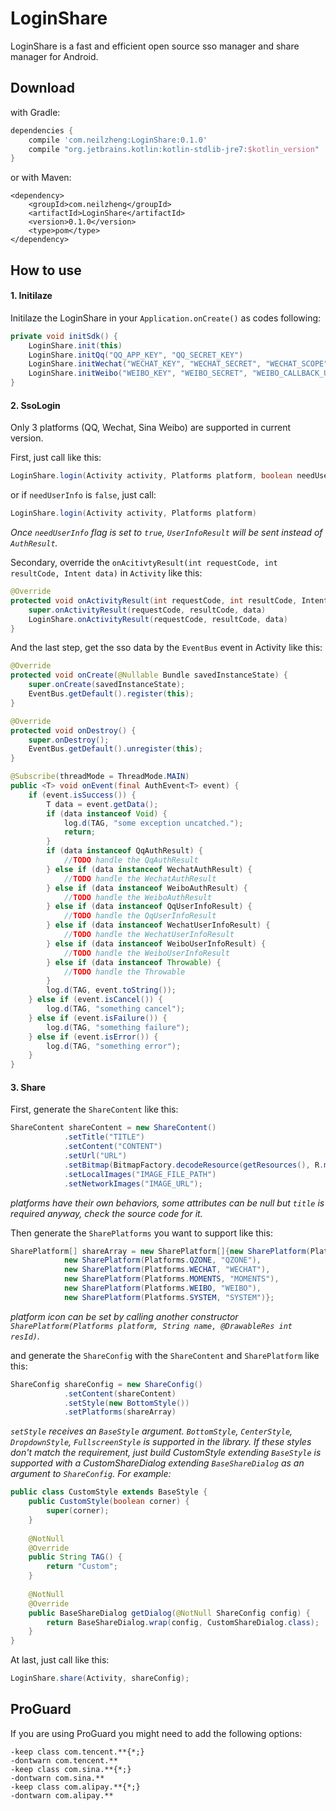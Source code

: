 # LoginShare

LoginShare is a fast and efficient open source sso manager and share manager for Android.

## Download

with Gradle:

```groovy
dependencies {
    compile 'com.neilzheng:LoginShare:0.1.0'
    compile "org.jetbrains.kotlin:kotlin-stdlib-jre7:$kotlin_version"
}
```

or with Maven:

```
<dependency>
    <groupId>com.neilzheng</groupId>
    <artifactId>LoginShare</artifactId>
    <version>0.1.0</version>
    <type>pom</type>
</dependency>
```

## How to use

#### 1. Initilaze

Initilaze the LoginShare in your `Application.onCreate()` as codes following:
  
```java
private void initSdk() {
    LoginShare.init(this)
    LoginShare.initQq("QQ_APP_KEY", "QQ_SECRET_KEY")
    LoginShare.initWechat("WECHAT_KEY", "WECHAT_SECRET", "WECHAT_SCOPE", "WECHAT_STATE")
    LoginShare.initWeibo("WEIBO_KEY", "WEIBO_SECRET", "WEIBO_CALLBACK_URL", "WEIBO_SCOPE")
}
```

#### 2. SsoLogin

Only 3 platforms (QQ, Wechat, Sina Weibo) are supported in current version. 

First, just call like this:

```java
LoginShare.login(Activity activity, Platforms platform, boolean needUserInfo)
```

or if `needUserInfo` is `false`, just call:

```java
LoginShare.login(Activity activity, Platforms platform)
```

*Once `needUserInfo` flag is set to `true`, `UserInfoResult` will be sent instead of `AuthResult`.*

Secondary, override the `onAcitivtyResult(int requestCode, int resultCode, Intent data)` in `Activity` like this:

```java
@Override
protected void onActivityResult(int requestCode, int resultCode, Intent data) {
    super.onActivityResult(requestCode, resultCode, data)
    LoginShare.onActivityResult(requestCode, resultCode, data)
}
```

And the last step, get the sso data by the `EventBus` event in Activity like this:

```java
@Override
protected void onCreate(@Nullable Bundle savedInstanceState) {
    super.onCreate(savedInstanceState);
    EventBus.getDefault().register(this);
}

@Override
protected void onDestroy() {
    super.onDestroy();
    EventBus.getDefault().unregister(this);
}

@Subscribe(threadMode = ThreadMode.MAIN)
public <T> void onEvent(final AuthEvent<T> event) {
    if (event.isSuccess()) {
        T data = event.getData();
        if (data instanceof Void) {
            log.d(TAG, "some exception uncatched.");
            return;
        }
        if (data instanceof QqAuthResult) {
            //TODO handle the QqAuthResult
        } else if (data instanceof WechatAuthResult) {
            //TODO handle the WechatAuthResult
        } else if (data instanceof WeiboAuthResult) {
            //TODO handle the WeiboAuthResult
        } else if (data instanceof QqUserInfoResult) {
            //TODO handle the QqUserInfoResult
        } else if (data instanceof WechatUserInfoResult) {
            //TODO handle the WechatUserInfoResult
        } else if (data instanceof WeiboUserInfoResult) {
            //TODO handle the WeiboUserInfoResult
        } else if (data instanceof Throwable) {
            //TODO handle the Throwable
        }
        log.d(TAG, event.toString());
    } else if (event.isCancel()) {
        log.d(TAG, "something cancel");
    } else if (event.isFailure()) {
        log.d(TAG, "something failure");
    } else if (event.isError()) {
        log.d(TAG, "something error");
    }
}
```

#### 3. Share

First, generate the `ShareContent` like this:

```java
ShareContent shareContent = new ShareContent()
            .setTitle("TITLE")
            .setContent("CONTENT")
            .setUrl("URL")
            .setBitmap(BitmapFactory.decodeResource(getResources(), R.mipmap.ic_launcher))
            .setLocalImages("IMAGE_FILE_PATH")
            .setNetworkImages("IMAGE_URL");
```

*platforms have their own behaviors, some attributes can be null but `title` is required anyway, check the source code for it.*

Then generate the `SharePlatforms` you want to support like this:

```java
SharePlatform[] shareArray = new SharePlatform[]{new SharePlatform(Platforms.QQ, "QQ"),
            new SharePlatform(Platforms.QZONE, "QZONE"),
            new SharePlatform(Platforms.WECHAT, "WECHAT"),
            new SharePlatform(Platforms.MOMENTS, "MOMENTS"),
            new SharePlatform(Platforms.WEIBO, "WEIBO"),
            new SharePlatform(Platforms.SYSTEM, "SYSTEM")};
```

*platform icon can be set by calling another constructor `SharePlatform(Platforms platform, String name, @DrawableRes int resId)`.*

and generate the `ShareConfig` with the `ShareContent` and `SharePlatform` like this:

```java
ShareConfig shareConfig = new ShareConfig()
            .setContent(shareContent)
            .setStyle(new BottomStyle())
            .setPlatforms(shareArray)
```

*`setStyle` receives an `BaseStyle` argument. `BottomStyle`, `CenterStyle`, `DropdownStyle`, `FullscreenStyle` is
supported in the library. If these styles don't match the requirement, just build CustomStyle extending `BaseStyle` is supported with a CustomShareDialog extending `BaseShareDialog` as an argument to `ShareConfig`. For example:*

```java
public class CustomStyle extends BaseStyle {
    public CustomStyle(boolean corner) {
        super(corner);
    }
    
    @NotNull
    @Override
    public String TAG() {
        return "Custom";
    }
    
    @NotNull
    @Override
    public BaseShareDialog getDialog(@NotNull ShareConfig config) {
        return BaseShareDialog.wrap(config, CustomShareDialog.class);
    }
}


```

At last, just call like this:

```java
LoginShare.share(Activity, shareConfig);
``` 


## ProGuard

If you are using ProGuard you might need to add the following options:

```
-keep class com.tencent.**{*;}
-dontwarn com.tencent.**
-keep class com.sina.**{*;}
-dontwarn com.sina.**
-keep class com.alipay.**{*;}
-dontwarn com.alipay.**
```
